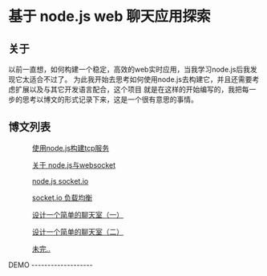 基于 node.js web 聊天应用探索
===================

关于
-------------------

以前一直想，如何构建一个稳定，高效的web实时应用，当我学习node.js后我发现它太适合不过了。
为此我开始去思考如何使用node.js去构建它，并且还需要考虑扩展以及与其它开发语言配合，这个项目
就是在这样的开始编写的，我把每一步的思考以博文的形式记录下来，这是一个很有意思的事情。

博文列表
-------------------
<ul>
<ol><a target="_blank" href="http://izhengyin.com/Detail/1.html">使用node.js构建tcp服务 </a></ol>
<ol><a target="_blank" href="http://izhengyin.com/Detail/2.html">关于 node.js与websocket</a></ol>
<ol><a target="_blank" href="http://izhengyin.com/Detail/3.html">node.js socket.io</a></ol>
<ol><a target="_blank" href="http://izhengyin.com/Detail/4.html">socket.io 负载均衡</a></ol>
<ol><a target="_blank" href="http://izhengyin.com/Detail/5.html">设计一个简单的聊天室（一）</a></ol>
<ol><a target="_blank" href="http://izhengyin.com/Detail/6.html">设计一个简单的聊天室（二）</a></ol>
<ol><a target="_blank" href="#">未完..</a></ol>
</ul>
DEMO
-------------------
